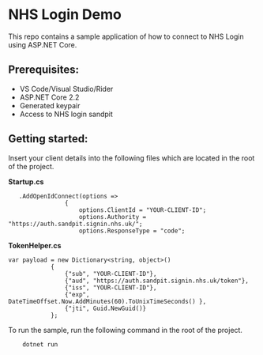 # NHS Login Demo

This repo contains a sample application of how to connect to NHS Login using ASP.NET Core.

## Prerequisites:

 - VS Code/Visual Studio/Rider
 - ASP.NET Core 2.2
 - Generated keypair
 - Access to NHS login sandpit

## Getting started:

Insert your client details into the following files which are located in the root of the project.

**Startup.cs**
```
   .AddOpenIdConnect(options =>
                {
                    options.ClientId = "YOUR-CLIENT-ID";
                    options.Authority = "https://auth.sandpit.signin.nhs.uk/";
                    options.ResponseType = "code";
```

**TokenHelper.cs**

```
var payload = new Dictionary<string, object>()
            {
                {"sub", "YOUR-CLIENT-ID"},
                {"aud", "https://auth.sandpit.signin.nhs.uk/token"},
                {"iss", "YOUR-CLIENT-ID"},
                {"exp", DateTimeOffset.Now.AddMinutes(60).ToUnixTimeSeconds() },
                {"jti", Guid.NewGuid()}
            };
```


To run the sample, run the following command in the root of the project.
```
    dotnet run
```
